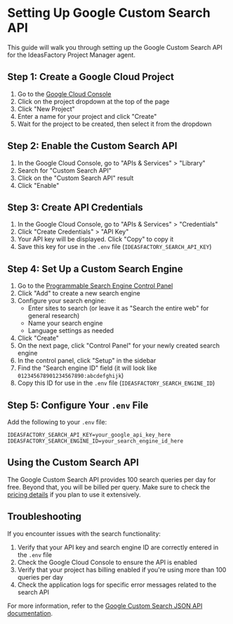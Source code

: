 # Setting Up Google Custom Search API

This guide will walk you through setting up the Google Custom Search API for the IdeasFactory Project Manager agent.

## Step 1: Create a Google Cloud Project

1. Go to the [Google Cloud Console](https://console.cloud.google.com/)
2. Click on the project dropdown at the top of the page
3. Click "New Project"
4. Enter a name for your project and click "Create"
5. Wait for the project to be created, then select it from the dropdown

## Step 2: Enable the Custom Search API

1. In the Google Cloud Console, go to "APIs & Services" > "Library"
2. Search for "Custom Search API"
3. Click on the "Custom Search API" result
4. Click "Enable"

## Step 3: Create API Credentials

1. In the Google Cloud Console, go to "APIs & Services" > "Credentials"
2. Click "Create Credentials" > "API Key"
3. Your API key will be displayed. Click "Copy" to copy it
4. Save this key for use in the `.env` file (`IDEASFACTORY_SEARCH_API_KEY`)

## Step 4: Set Up a Custom Search Engine

1. Go to the [Programmable Search Engine Control Panel](https://programmablesearchengine.google.com/controlpanel/all)
2. Click "Add" to create a new search engine
3. Configure your search engine:
   - Enter sites to search (or leave it as "Search the entire web" for general research)
   - Name your search engine
   - Language settings as needed
4. Click "Create"
5. On the next page, click "Control Panel" for your newly created search engine
6. In the control panel, click "Setup" in the sidebar
7. Find the "Search engine ID" field (it will look like `012345678901234567890:abcdefghijk`)
8. Copy this ID for use in the `.env` file (`IDEASFACTORY_SEARCH_ENGINE_ID`)

## Step 5: Configure Your `.env` File

Add the following to your `.env` file:

```
IDEASFACTORY_SEARCH_API_KEY=your_google_api_key_here
IDEASFACTORY_SEARCH_ENGINE_ID=your_search_engine_id_here
```

## Using the Custom Search API

The Google Custom Search API provides 100 search queries per day for free. Beyond that, you will be billed per query. Make sure to check the [pricing details](https://developers.google.com/custom-search/v1/overview#pricing) if you plan to use it extensively.

## Troubleshooting

If you encounter issues with the search functionality:

1. Verify that your API key and search engine ID are correctly entered in the `.env` file
2. Check the Google Cloud Console to ensure the API is enabled
3. Verify that your project has billing enabled if you're using more than 100 queries per day
4. Check the application logs for specific error messages related to the search API

For more information, refer to the [Google Custom Search JSON API documentation](https://developers.google.com/custom-search/v1/overview).
